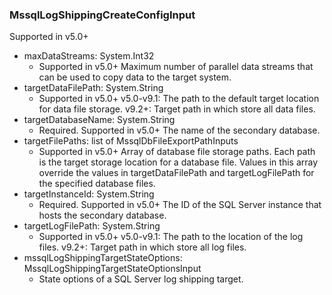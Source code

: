 ### MssqlLogShippingCreateConfigInput
Supported in v5.0+

- maxDataStreams: System.Int32
  - Supported in v5.0+
Maximum number of parallel data streams that can be used to copy data to the target system.
- targetDataFilePath: System.String
  - Supported in v5.0+
v5.0-v9.1: The path to the default target location for data file storage.
v9.2+: Target path in which store all data files.
- targetDatabaseName: System.String
  - Required. Supported in v5.0+
The name of the secondary database.
- targetFilePaths: list of MssqlDbFileExportPathInputs
  - Supported in v5.0+
Array of database file storage paths. Each path is the target storage location for a database file. Values in this array override the values in targetDataFilePath and targetLogFilePath for the specified database files.
- targetInstanceId: System.String
  - Required. Supported in v5.0+
The ID of the SQL Server instance that hosts the secondary database.
- targetLogFilePath: System.String
  - Supported in v5.0+
v5.0-v9.1: The path to the location of the log files.
v9.2+: Target path in which store all log files.
- mssqlLogShippingTargetStateOptions: MssqlLogShippingTargetStateOptionsInput
  - State options of a SQL Server log shipping target.
